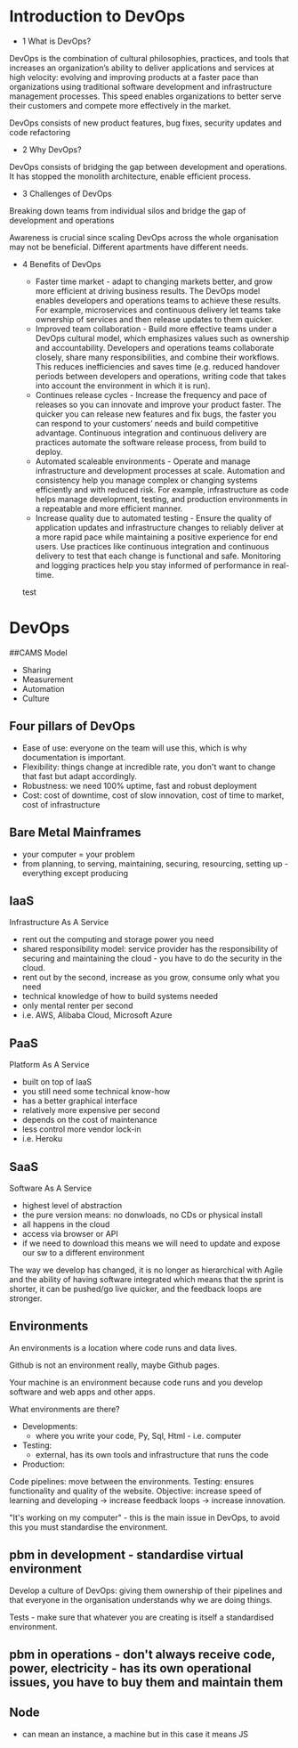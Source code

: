 # Introduction to DevOps

- 1 What is DevOps?

DevOps is the combination of cultural philosophies, practices, and tools that increases an organization’s ability to 
deliver applications and services at high velocity: evolving and improving products at a faster pace than organizations
using traditional software development and infrastructure management processes. This speed enables organizations to 
better serve their customers and compete more effectively in the market.

DevOps consists of new product features, bug fixes, security updates and code refactoring

- 2 Why DevOps?

DevOps consists of bridging the gap between development and operations. It has stopped the monolith architecture,
enable efficient process. 


- 3 Challenges of DevOps

Breaking down teams from individual silos and bridge the gap of development and operations 

Awareness is crucial since scaling DevOps across the whole organisation may not be beneficial. Different apartments have
different needs. 

- 4 Benefits of DevOps

    - Faster time market - adapt to changing markets better, and grow more efficient at driving business results. The 
    DevOps model enables developers and operations teams to achieve these results. For example, microservices and 
    continuous delivery let teams take ownership of services and then release updates to them quicker.   
    - Improved team collaboration - Build more effective teams under a DevOps cultural model, which emphasizes values 
    such as ownership and accountability. Developers and operations teams collaborate closely, share many 
    responsibilities, and combine their workflows. This reduces inefficiencies and saves time (e.g. reduced handover 
    periods between developers and operations, writing code that takes into account the environment in which it is run).     
    - Continues release cycles - Increase the frequency and pace of releases so you can innovate and improve your
     product faster. The quicker you can release new features and fix bugs, the faster you can respond to your 
     customers’ needs and build competitive advantage. Continuous integration and continuous delivery are practices 
      automate the software release process, from build to deploy.   
    - Automated scaleable environments - Operate and manage infrastructure and development processes at scale. 
    Automation and consistency help you manage complex or changing systems efficiently and with reduced risk. 
    For example, infrastructure as code helps manage development, testing, and production environments in a 
    repeatable and more efficient manner.   
    - Increase quality due to automated testing - Ensure the quality of application updates and infrastructure changes
     to reliably deliver at a more rapid pace while maintaining a positive experience for end users. Use 
     practices like continuous integration and continuous delivery to test that each change is functional and safe. 
     Monitoring and logging practices help you stay informed of performance in real-time.
   
  test   
# DevOps

##CAMS Model
- Sharing 
- Measurement 
- Automation 
- Culture 

## Four pillars of DevOps
- Ease of use: everyone on the team will use this, which is why documentation is important.
- Flexibility: things change at incredible rate, you don't want to change that fast but adapt accordingly.
- Robustness: we need 100% uptime, fast and robust deployment
- Cost: cost of downtime, cost of slow innovation, cost of time to market, cost of infrastructure

## Bare Metal Mainframes
- your computer = your problem
- from planning, to serving, maintaining, securing, resourcing, setting up - everything except producing 

## IaaS
Infrastructure As A Service

- rent out the computing and storage power you need
- shared responsibility model: service provider has the responsibility of securing and maintaining the cloud - you have to do the security in the cloud. 
- rent out by the second, increase as you grow, consume only what you need
- technical knowledge of how to build systems needed
- only mental renter per second 
- i.e. AWS, Alibaba Cloud, Microsoft Azure

## PaaS
Platform As A Service

- built on top of IaaS
- you still need some technical know-how
- has a better graphical interface
- relatively more expensive per second
- depends on the cost of maintenance
- less control more vendor lock-in
- i.e. Heroku


## SaaS
Software As A Service

- highest level of abstraction
- the pure version means: no donwloads, no CDs or physical install
- all happens in the cloud
- access via browser or API
- if we need to download this means we will need to update and expose our sw to a different environment

The way we develop has changed, it is no longer as hierarchical with Agile and the ability of having software integrated which means that the sprint is shorter, it can be pushed/go live quicker, and the feedback loops are stronger.

## Environments
An environments is a location where code runs and data lives.

Github is not an environment really, maybe Github pages.

Your machine is an environment because code runs and you develop software and web apps and other apps.

What environments are there?
- Developments:
    - where you write your code, Py, Sql, Html - i.e. computer
- Testing:
  - external, has its own tools and infrastructure that runs the code
- Production:

Code pipelines: move between the environments.
Testing: ensures functionality and quality of the website.
Objective: increase speed of learning and developing -> increase feedback loops -> increase innovation.

"It's working on my computer" - this is the main issue in DevOps, to avoid this you must standardise the environment.


## pbm in development - standardise virtual environment
Develop a culture of DevOps: giving them ownership of their pipelines and that everyone in the organisation understands why we are doing things.

Tests - make sure that whatever you are creating is itself a standardised environment.

## pbm in operations - don't always receive code, power, electricity - has its own operational issues, you have to buy them and maintain them


## Node
- can mean an instance, a machine but in this case it means JS